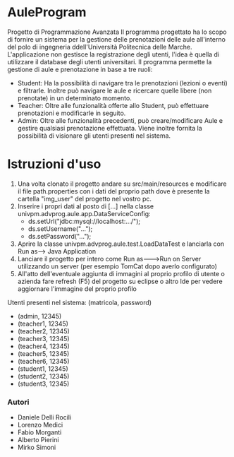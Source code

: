# AuleProgram
Progetto di Programmazione Avanzata
Il programma progettato ha lo scopo di fornire un sistema per la gestione delle prenotazioni delle aule all'interno del polo di ingegneria ddell'Università Politecnica delle Marche.
L'applicazione non gestisce la registrazione degli utenti, l'idea è quella di utilizzare il database degli utenti universitari.
Il programma permette la gestione di aule e prenotazione in base a tre ruoli:
- Student: Ha la possibilità di navigare tra le prenotazioni (lezioni o eventi) e filtrarle. Inoltre può navigare le aule e ricercare quelle libere (non prenotate) in un determinato momento.
- Teacher: Oltre alle funzionalità offerte allo Student, può effettuare prenotazioni e modificarle in seguito.
- Admin: Oltre alle funzionalità precedenti, può creare/modificare Aule e gestire qualsiasi prenotazione effettuata. Viene inoltre fornita la possibilità di visionare gli utenti presenti nel sistema.


# Istruzioni d'uso
1. Una volta clonato il progetto andare su src/main/resources e modificare il file path.properties con i dati del proprio path dove è presente la cartella "img_user" del progetto nel vostro pc.
2. Inserire i propri dati al posto di [...] nella classe univpm.advprog.aule.app.DataServiceConfig:
	- ds.setUrl("jdbc:mysql://localhost:.../");
	- ds.setUsername("...");
	- ds.setPassword("...");
3. Aprire la classe univpm.advprog.aule.test.LoadDataTest e lanciarla con Run as--> Java Application
4. Lanciare il progetto per intero come Run as--->Run on Server utilizzando un server (per esempio TomCat dopo averlo configurato)
5. All'atto dell'eventuale aggiunta di immagini al proprio profilo di utente o azienda fare refresh (F5) del progetto su eclipse o altro Ide per vedere aggiornare l'immagine del proprio profilo

Utenti presenti nel sistema: (matricola, password)
- (admin, 12345)
- (teacher1, 12345)
- (teacher2, 12345)
- (teacher3, 12345)
- (teacher4, 12345)
- (teacher5, 12345)
- (teacher6, 12345)
- (student1, 12345)
- (student2, 12345)
- (student3, 12345)

### Autori
- Daniele Delli Rocili
- Lorenzo Medici
- Fabio Morganti
- Alberto Pierini
- Mirko Simoni
